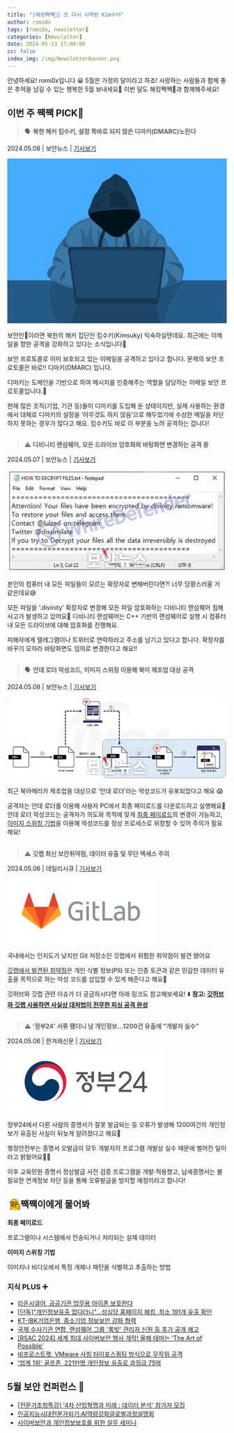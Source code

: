 ```yaml
---
title: "[해킹짹짹🐣] 또 다시 시작된 Kim수키"
author: romi0x
tags: [romi0x, newsletter]
categories: [Newsletter]
date: 2024-05-13 17:00:00
cc: false
index_img: /img/NewsletterBanner.png
---
```


안녕하세요! romi0x입니다 😀
5월은 가정의 달이라고 하죠!
사랑하는 사람들과 함께 좋은 추억을 남길 수 있는 행복한 5월 보내세요🙇
이번 달도 해킹짹짹🐥과 함께해주세요!

## 이번 주 짹짹 PICK🐥
> 🗣️ **북한 해커 킴수키, 설정 똑바로 되지 않은 디마키(DMARC)노린다**

2024.05.08 | 보안뉴스 | [기사보기](https://www.boannews.com/media/view.asp?idx=129624)

![기사사진](newsletter0513/image1.png)

보안인🔐이라면 북한의 해커 집단인 킴수키(Kimsuky) 익숙하실텐데요.
최근에는 이메일을 향한 공격을 강화하고 있다는 소식입니다🫢

보안 프로토콜로 이미 보호되고 있는 이메일을 공격하고 있다고 합니다.
문제의 보안 프로토콜은 바로!! 디마키(DMARC) 입니다.

디마키는 도메인을 기반으로 하여 메시지를 인증해주는 역할을 담당하는 이메일 보안 프로토콜입니다.📧

현재 많은 조직(기업, 기관 등)들이 디마키를 도입해 둔 상태이지만, 실제 사용하는 환경에서 대체로 디마키의 설정을 ‘아무것도 하지 않음’으로 해두었기에 수상한 메일을 차단하지 못하는 경우가 많다고 해요.
킴수키도 바로 이 부분을 노려 공격하는 겁니다!

## 
> ⚠️ **디비니티 랜섬웨어, 모든 드라이브 암호화와 바탕화면 변경하는 공격 중**

2024.05.07 | 보안뉴스 | [기사보기](https://www.boannews.com/media/view.asp?idx=129600&page=1&mkind=&kind=1&skind=5&search=title&find=)

![기사사진](newsletter0513/image2.png)

본인의 컴퓨터 내 모든 파일들이 모르는 확장자로 변해버린다면?! 너무 당황스러울 거 같은데요😅

모든 파일을 ‘.divinity’ 확장자로 변경해 모든 파일 암호화하는 디비니티 랜섬웨어 침해사고가 발생하고 있어요🔐
디비니티 랜섬웨어는 C++ 기반의 랜섬웨어로 실행 시 컴퓨터 내 모든 드라이브에 대해 암호화를 진행해요.

피해자에게 텔레그램이나 트위터로 연락하라고 주소를 남기고 있다고 합니다.
확장자를 바꾸기 모자라 바탕화면도 임의로 변경한다고 해요!!

## 
> 🗣️ **안데 로더 악성코드, 이미지 스위칭 이용해 북미 제조업 대상 공격**

2024.05.08 | 보안뉴스 | [기사보기](https://www.boannews.com/media/view.asp?idx=129641&direct=mobile)

![기사사진](newsletter0513/image3.png)

최근 북아메리카 제조업을 대상으로 ‘안데 로더’라는 악성코드가 유포되었다고 해요 😱

공격자는 안데 로더를 이용해 사용자 PC에서 최종 페이로드를 다운로드하고 실행해요📑
안데 로더 악성코드는 공격자가 의도와 목적에 맞게 [최종 페이로드](#짹짹이에게-물어봐)의 변경이 가능하고, [이미지 스위칭 기법](#짹짹이에게-물어봐)을 이용해 악성코드를 정상 프로세스로 위장할 수 있어 주의가 필요해요!

## 
> ⚠️ **깃랩 최신 보안취약점, 데이터 유출 및 무단 액세스 주의**

2024.05.06 | 데일리시큐 | [기사보기](https://www.dailysecu.com/news/articleView.html?idxno=155700)

![기사사진](newsletter0513/image4.png)

국내에서는 인지도가 낮지만 Git 저장소인 깃랩에서 위험한 취약점이 발견 됐어요

[깃랩에서 발견된 취약점](https://about.gitlab.com/releases/2024/05/08/patch-release-gitlab-16-11-2-released/)은 개인 식별 정보(PII) 또는 인증 토큰과 같은 민감한 데이터 유출을 목적으로 하는 악성 코드를 삽입할 수 있게 해준다고 해요🙌

깃허브와 깃랩 관련 이슈가 더 궁금하시다면 아래 링크도 참고해보세요! ⬇️
**참고: [깃허브와 깃랩 사용하면 사실상 대처법이 전무한 피싱 공격 완성](https://www.boannews.com/media/view.asp?idx=129218&direct=mobile)**

## 
> ⚠️ **‘정부24’ 서류 뗐더니 남 개인정보…1200건 유출에 “개발자 실수”**

2024.05.06 | 한겨레신문 | [기사보기](https://www.hani.co.kr/arti/area/capital/1139358.html)

![기사사진](newsletter0513/image5.png)

정부24에서 다른 사람의 증명서가 잘못 발급되는 등 오류가 발생해 1200여건의 개인정보가 유출된 사실이 뒤늦게 알려졌다고 해요👥

행정안전부는 증명서 오발급이 모두 개발자의 프로그램 개발상 실수 때문에 벌어진 일이라고 밝혔어요🧑‍💻

이후 교육민원 증명서 정상발급 사전 검증 프로그램을 개발‧적용했고, 납세증명서는 불필요한 연계정보 차단 등을 통해 오류발급을 방지할 예정이라고 합니다!


## 짹짹이에게 물어봐 <img src="/img/keyword.gif" width="30" height="30" style="float:left;"/>

**최종 페이로드**

프로그램이나 시스템에서 전송되거나 처리되는 실제 데이터

**이미지 스위칭 기법**

이미지나 비디오에서 특정 개체나 패턴을 식별하고 추출하는 방법


### 지식 PLUS ➕

- [라온시큐어, 공공기관 업무용 아이폰 보호한다](https://www.datanet.co.kr/news/articleView.html?idxno=193279)
- [[단독]"개인정보유출 없다더니"…성심당 홈페이지 해킹, 최소 191개 유출 확인](https://www.news1.kr/articles/?5408400)
- [KT-IBK기업은행, 중소기업 정보보안 강화 협력](https://www.sedaily.com/NewsView/2D93XFPBG1)
- [국제 수사기관 연합, 랜섬웨어 그룹 '록빗' 관리자 신원 등 추가 공개 예고](https://www.etnews.com/20240507000224)
- [[RSAC 2024] 세계 최대 사이버보안 행사 개막! 올해 테마는 ‘The Art of Possible’](https://www.boannews.com/media/view.asp?idx=129620)
- [비프로스트랫, VMware 사칭 타이포스쿼팅 방식으로 무작위 공격](https://www.boannews.com/media/view.asp?idx=129642&direct=mobile)
- ['업계 1위' 골프존, 221만명 개인정보 유출로 과징금 75억](https://biz.chosun.com/it-science/ict/2024/05/09/77CHL2I7ERGOBP3C2RCWMPTXXQ/)

## **5월 보안 컨퍼런스** 🐥

- [[전문가초청특강] '4차 산업혁명과 미래 : 데이터 분석' 참가자 모집](https://m.onoffmix.com/event/297887)
- [인공지능시대전문가되기:AI역량강화글로벌과정설명회](https://m.onoffmix.com/event/298347)
- [사이버보안과 개인정보보호를 위한 실무 세미나](https://m.onoffmix.com/event/295128)
